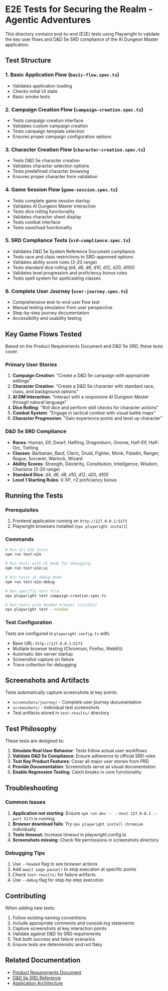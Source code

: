 # E2E Tests for Securing the Realm - Agentic Adventures

This directory contains end-to-end (E2E) tests using Playwright to validate the key user flows and D&D 5e SRD compliance of the AI Dungeon Master application.

## Test Structure

### 1. Basic Application Flow (`basic-flow.spec.ts`)
- Validates application loading
- Checks initial UI state
- Basic smoke tests

### 2. Campaign Creation Flow (`campaign-creation.spec.ts`)
- Tests campaign creation interface
- Validates custom campaign creation
- Tests campaign template selection
- Ensures proper campaign configuration options

### 3. Character Creation Flow (`character-creation.spec.ts`)
- Tests D&D 5e character creation
- Validates character selection options
- Tests predefined character browsing
- Ensures proper character form validation

### 4. Game Session Flow (`game-session.spec.ts`)
- Tests complete game session startup
- Validates AI Dungeon Master interaction
- Tests dice rolling functionality
- Validates character sheet display
- Tests combat interface
- Tests save/load functionality

### 5. SRD Compliance Tests (`srd-compliance.spec.ts`)
- Validates D&D 5e System Reference Document compliance
- Tests race and class restrictions to SRD-approved options
- Validates ability score rules (3-20 range)
- Tests standard dice rolling (d4, d6, d8, d10, d12, d20, d100)
- Validates level progression and proficiency bonus rules
- Tests spell system for spellcasting classes

### 6. Complete User Journey (`user-journey.spec.ts`)
- Comprehensive end-to-end user flow test
- Manual testing simulation from user perspective
- Step-by-step journey documentation
- Accessibility and usability testing

## Key Game Flows Tested

Based on the Product Requirements Document and D&D 5e SRD, these tests cover:

### Primary User Stories
1. **Campaign Creation**: "Create a D&D 5e campaign with appropriate settings"
2. **Character Creation**: "Create a D&D 5e character with standard race, class, and background options"
3. **AI DM Interaction**: "Interact with a responsive AI Dungeon Master through natural language"
4. **Dice Rolling**: "Roll dice and perform skill checks for character actions"
5. **Combat System**: "Engage in tactical combat with visual battle maps"
6. **Character Progression**: "Gain experience points and level up character"

### D&D 5e SRD Compliance
- **Races**: Human, Elf, Dwarf, Halfling, Dragonborn, Gnome, Half-Elf, Half-Orc, Tiefling
- **Classes**: Barbarian, Bard, Cleric, Druid, Fighter, Monk, Paladin, Ranger, Rogue, Sorcerer, Warlock, Wizard
- **Ability Scores**: Strength, Dexterity, Constitution, Intelligence, Wisdom, Charisma (3-20 range)
- **Standard Dice**: d4, d6, d8, d10, d12, d20, d100
- **Level 1 Starting Rules**: 0 XP, +2 proficiency bonus

## Running the Tests

### Prerequisites
1. Frontend application running on `http://127.0.0.1:5173`
2. Playwright browsers installed (`npx playwright install`)

### Commands
```bash
# Run all E2E tests
npm run test:e2e

# Run tests with UI mode for debugging
npm run test:e2e:ui

# Run tests in debug mode
npm run test:e2e:debug

# Run specific test file
npx playwright test campaign-creation.spec.ts

# Run tests with headed browser (visible)
npx playwright test --headed
```

### Test Configuration
Tests are configured in `playwright.config.ts` with:
- Base URL: `http://127.0.0.1:5173`
- Multiple browser testing (Chromium, Firefox, WebKit)
- Automatic dev server startup
- Screenshot capture on failure
- Trace collection for debugging

## Screenshots and Artifacts

Tests automatically capture screenshots at key points:
- `screenshots/journey/` - Complete user journey documentation
- `screenshots/` - Individual test screenshots
- Test artifacts stored in `test-results/` directory

## Test Philosophy

These tests are designed to:
1. **Simulate Real User Behavior**: Tests follow actual user workflows
2. **Validate D&D 5e Compliance**: Ensure adherence to official SRD rules
3. **Test Key Product Features**: Cover all major user stories from PRD
4. **Provide Documentation**: Screenshots serve as visual documentation
5. **Enable Regression Testing**: Catch breaks in core functionality

## Troubleshooting

### Common Issues
1. **Application not starting**: Ensure `npm run dev -- --host 127.0.0.1 --port 5173` is running
2. **Browser download fails**: Try `npx playwright install chromium` individually
3. **Tests timeout**: Increase timeout in playwright.config.ts
4. **Screenshots missing**: Check file permissions in screenshots directory

### Debugging Tips
1. Use `--headed` flag to see browser actions
2. Add `await page.pause()` to stop execution at specific points
3. Check `test-results/` for failure artifacts
4. Use `--debug` flag for step-by-step execution

## Contributing

When adding new tests:
1. Follow existing naming conventions
2. Include appropriate comments and console.log statements
3. Capture screenshots at key interaction points
4. Validate against D&D 5e SRD requirements
5. Test both success and failure scenarios
6. Ensure tests are deterministic and not flaky

## Related Documentation
- [Product Requirements Document](../../docs/prd/index.md)
- [D&D 5e SRD Reference](../../docs/reference/srd-5.2.1.md)
- [Application Architecture](../../README.md)
